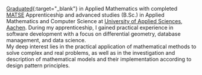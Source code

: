 [Graduated](/assets/pdf/en/apply/bsc_degree.pdf){:target="_blank"} in Applied Mathematics with completed
<a href="https://www.rwth-aachen.de/cms/root/die-rwth/arbeiten-an-der-rwth/berufsausbildung/ausbildungsberufe/~vsa/math-techn-softwareentwickler/?lidx=1">
MATSE</a> Apprenticeship and advanced studies (B.Sc.) in Applied Mathematics and Computer Science at <a href='https://www.fh-aachen.de/en/'>University of Applied Sciences</a>, <a href='https://goo.gl/maps/k26ohyjwZuf9Vt949'> Aachen</a>.
During my apprenticeship, I gained practical experience in software development with a focus on differential geometry, database management, and data science.<br>
My deep interest lies in the practical application of mathematical methods to solve complex and real problems, as well as in the investigation and description of mathematical models and their implementation according to design pattern principles.
